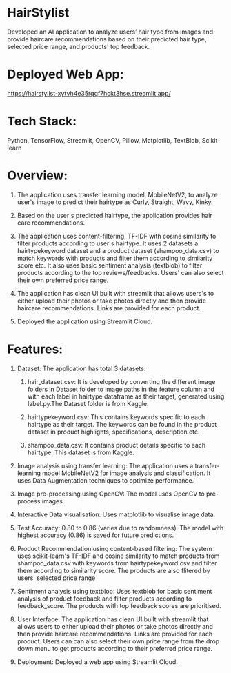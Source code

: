 # HairStylist
Developed an AI application to analyze users’ hair type from images and provide haircare recommendations based on
their predicted hair type, selected price range, and products' top feedback.

# Deployed Web App: 
https://hairstylist-xytvh4e35rqqf7hckt3hse.streamlit.app/

# Tech Stack:
Python, TensorFlow, Streamlit, OpenCV, Pillow, Matplotlib, TextBlob, Scikit-learn

# Overview:

1. The application uses transfer learning model, MobileNetV2, to analyze user's image to predict their hairtype as Curly, Straight, Wavy, Kinky.

2. Based on the user's predicted hairtype, the application provides hair care recommendations.

3. The application uses content-filtering, TF-IDF with cosine similarity to filter products according to user's hairtype. It uses 2 datasets a hairtypekeyword dataset and a product dataset (shampoo_data.csv) to match keywords with products and filter them according to similarity score etc. It also uses basic sentiment analysis (textblob) to filter products according to the top reviews/feedbacks. Users' can also select their own preferred price range. 

4. The application has clean UI built with streamlit that allows users's to either upload their photos or take photos directly and then provide haircare recommendations. Links are provided for each product.

5. Deployed the application using Streamlit Cloud.

# Features:

1. Dataset: The application has total 3 datasets:
     
     1. hair_dataset.csv: It is developed by converting the different image folders in Dataset folder to image paths in the feature column and with each label in hairtype dataframe as their target, generated using label.py.The Dataset folder is from Kaggle.
     
     2. hairtypekeyword.csv: This contains keywords specific to each hairtype as their target. The keywords can be found in the product dataset in product highlights, specifications, description etc.
     
     3. shampoo_data.csv: It contains product details specific to each hairtype. This dataset is from Kaggle.

2. Image analysis using transfer learning: The application uses a transfer-learning model MobileNetV2 for image analysis and classification. It uses Data Augmentation techniques to optimize performance.

3. Image pre-processing using OpenCV: The model uses OpenCV to pre-process images.

4. Interactive Data visualisation: Uses matplotlib to visualise image data.

5. Test Accuracy: 0.80 to 0.86 (varies due to randomness). The model with highest accuracy (0.86) is saved for future predictions. 

6. Product Recommendation using content-based filtering: The system uses scikit-learn's  TF-IDF and cosine similarity to match products from shampoo_data.csv with keywords from hairtypekeyword.csv and filter them according to similarity score. The products are also flitered by users' selected price range 

7. Sentiment analysis using textblob: Uses textblob for basic sentiment analysis of product feedback and filter products according to feedback_score. The products with top feedback scores are prioritised. 

8. User Interface: The application has clean UI built with streamlit that allows users to either upload their photos or take photos directly and then provide haircare recommendations. Links are provided for each product. Users can can also select their own price range from the drop down menu to get products according to their preferred price range.

9. Deployment: Deployed a web app using Streamlit Cloud.
   






